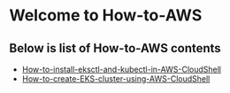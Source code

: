 # Welcome to How-to-AWS

## Below is list of **How-to-AWS** contents
- [How-to-install-eksctl-and-kubectl-in-AWS-CloudShell](https://github.com/ad1mohan/How-to-AWS/tree/main/How-to-install-eksctl-and-kubectl-in-AWS-CloudShell)
- [How-to-create-EKS-cluster-using-AWS-CloudShell](https://github.com/ad1mohan/How-to-AWS/tree/main/How-to-create-EKS-cluster-using-AWS-CloudShell/)
